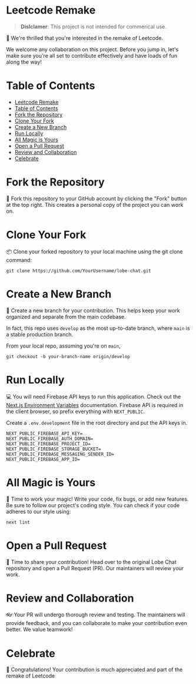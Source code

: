 # Leetcode Remake

> **Dislclamer**: This project is not intended for commerical use.

🩵 We're thrilled that you're interested in the remake of Leetcode.

We welcome any collaboration on this project. Before you jump in, let's make sure you're all set to contribute effectively and have loads of fun along the way!

# Table of Contents

- [Leetcode Remake](#leetcode-remake)
- [Table of Contents](#table-of-contents)
- [Fork the Repository](#fork-the-repository)
- [Clone Your Fork](#clone-your-fork)
- [Create a New Branch](#create-a-new-branch)
- [Run Locally](#run-locally)
- [All Magic is Yours](#all-magic-is-yours)
- [Open a Pull Request](#open-a-pull-request)
- [Review and Collaboration](#review-and-collaboration)
- [Celebrate](#celebrate)

# Fork the Repository

🍴 Fork this repository to your GitHub account by clicking the "Fork" button at the top right. This creates a personal copy of the project you can work on.

# Clone Your Fork

📦 Clone your forked repository to your local machine using the git clone command:

```
git clone https://github.com/YourUsername/lobe-chat.git
```

# Create a New Branch

🌿 Create a new branch for your contribution. This helps keep your work organized and separate from the main codebase.

In fact, this repo uses `develop` as the most up-to-date branch, where `main` is a stable production branch.

From your local repo, assuming you're on `main`,

```
git checkout -b your-branch-name origin/develop
```

# Run Locally

💻 You will need Firebase API keys to run this application. Check out the [Next.js Environment Variables](https://nextjs.org/docs/app/building-your-application/configuring/environment-variables) documentation. Firebase API is required in the client browser, so prefix everything with `NEXT_PUBLIC`.

Create a `.env.development` file in the root directory and put the API keys in.

```
NEXT_PUBLIC_FIREBASE_API_KEY=
NEXT_PUBLIC_FIREBASE_AUTH_DOMAIN=
NEXT_PUBLIC_FIREBASE_PROJECT_ID=
NEXT_PUBLIC_FIREBASE_STORAGE_BUCKET=
NEXT_PUBLIC_FIREBASE_MESSAGING_SENDER_ID=
NEXT_PUBLIC_FIREBASE_APP_ID=
```

# All Magic is Yours

🌟 Time to work your magic! Write your code, fix bugs, or add new features. Be sure to follow our project's coding style. You can check if your code adheres to our style using:

```
next lint
```

# Open a Pull Request

🚀 Time to share your contribution! Head over to the original Lobe Chat repository and open a Pull Request (PR). Our maintainers will review your work.

# Review and Collaboration

👓 Your PR will undergo thorough review and testing. The maintainers will provide feedback, and you can collaborate to make your contribution even better. We value teamwork!

# Celebrate

🎈 Congratulations! Your contribution is much appreciated and part of the remake of Leetcode
